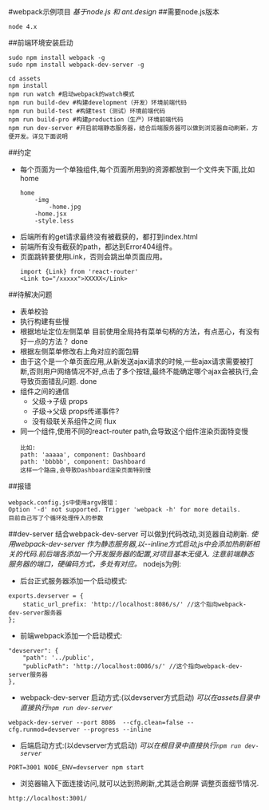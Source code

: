 #webpack示例项目
*基于node.js 和 ant.design*
##需要node.js版本
```
node 4.x
```
##前端环境安装启动
```
sudo npm install webpack -g
sudo npm install webpack-dev-server -g

cd assets
npm install
npm run watch #启动webpack的watch模式
npm run build-dev #构建development（开发）环境前端代码
npm run build-test #构建test（测试）环境前端代码
npm run build-pro #构建production（生产）环境前端代码
npm run dev-server #开启前端静态服务器，结合后端服务器可以做到浏览器自动刷新，方便开发。详见下面说明
```

##约定
- 每个页面为一个单独组件,每个页面所用到的资源都放到一个文件夹下面,比如home
    ```
    home
        -img
            -home.jpg
        -home.jsx    
        -style.less    
    ```
- 后端所有的get请求最终没有被截获的，都打到index.html
- 前端所有没有截获的path，都达到Error404组件。
- 页面跳转要使用Link，否则会跳出单页面应用。
    ```
    import {Link} from 'react-router'
    <Link to="/xxxxx">XXXXX</Link>
    ```

##待解决问题
- 表单校验
- 执行构建有些慢
- 根据地址定位左侧菜单 目前使用全局持有菜单句柄的方法，有点恶心，有没有好一点的方法？ done
- 根据左侧菜单修改右上角对应的面包屑
- 由于这个是一个单页面应用,从新发送ajax请求的时候,一些ajax请求需要被打断,否则用户网络情况不好,点击了多个按钮,最终不能确定哪个ajax会被执行,会导致页面错乱问题. done
- 组件之间的通信
    - 父级->子级 props
    - 子级->父级 props传递事件?
    - 没有级联关系组件之间 flux
- 同一个组件,使用不同的react-router path,会导致这个组件渲染页面特变慢
    ```
    比如:
    path: 'aaaaa', component: Dashboard
    path: 'bbbbb', component: Dashboard
    这样一个路由,会导致Dashboard渲染页面特别慢
    ```
    
##报错
```
webpack.config.js中使用argv报错：
Option '-d' not supported. Trigger 'webpack -h' for more details.
目前自己写了个循环处理传入的参数
```

##dev-server
结合webpack-dev-server 可以做到代码改动,浏览器自动刷新.
*使用webpack-dev-server 作为静态服务器,以--inline方式启动,js中会添加热刷新相关的代码.前后端各添加一个开发服务器的配置,对项目基本无侵入.*
*注意前端静态服务器的端口，硬编码方式，多处有对应。*
nodejs为例:

- 后台正式服务器添加一个启动模式:
```
exports.devserver = {
    static_url_prefix: 'http://localhost:8086/s/' //这个指向webpack-dev-server服务器
};
```
- 前端webpack添加一个启动模式:
```
"devserver": {
    "path": '../public',
    "publicPath": 'http://localhost:8086/s/' //这个指向webpack-dev-server服务器
},
```
- webpack-dev-server 启动方式:(以devserver方式启动)
*可以在assets目录中直接执行`npm run dev-server`*    
```
webpack-dev-server --port 8086  --cfg.clean=false --cfg.runmod=devserver --progress --inline
```
- 后端启动方式:(以devserver方式启动)
*可以在根目录中直接执行`npm run dev-server`*
```
PORT=3001 NODE_ENV=devserver npm start
```
- 浏览器输入下面连接访问,就可以达到热刷新,尤其适合刷屏 调整页面细节情况.
```
http://localhost:3001/    
```    
